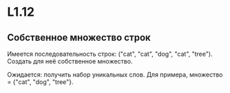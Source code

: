 # L1.12
## Собственное множество строк
Имеется последовательность строк: ("cat", "cat", "dog", "cat", "tree"). 
Создать для неё собственное множество.

Ожидается: получить набор уникальных слов. 
Для примера, множество = {"cat", "dog", "tree"}.
